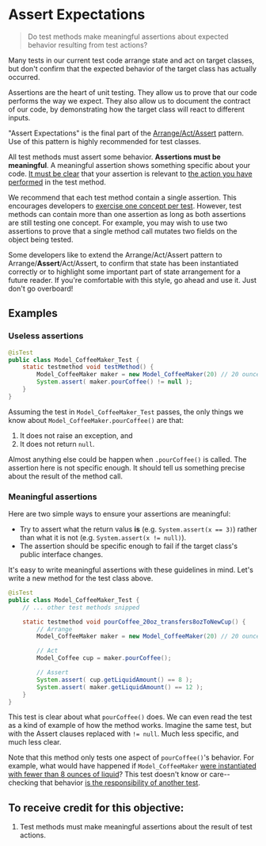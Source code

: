 # Assert Expectations

> Do test methods make meaningful assertions about expected behavior resulting from test actions?

Many tests in our current test code arrange state and act on target classes, but don't confirm that the expected behavior of the target class has actually occurred.

Assertions are the heart of unit testing. They allow us to prove that our code performs the way we expect. They also allow us to document the contract of our code, by demonstrating how the target class will react to different inputs.

"Assert Expectations" is the final part of the [Arrange/Act/Assert](https://github.com/testdouble/contributing-tests/wiki/Arrange-Act-Assert) pattern. Use of this pattern is highly recommended for test classes.

All test methods must assert some behavior. **Assertions must be meaningful**. A meaningful assertion shows something specific about your code. [It must be clear](./1-document.md) that your assertion is relevant to [the action you have performed](./3-act.md) in the test method.

We recommend that each test method contain a single assertion. This encourages developers to [exercise one concept per test](./9-one-concept.md). However, test methods can contain more than one assertion as long as both assertions are still testing one concept. For example, you may wish to use two assertions to prove that a single method call mutates two fields on the object being tested.

Some developers like to extend the Arrange/Act/Assert pattern to Arrange/**Assert**/Act/Assert, to confirm that state has been instantiated correctly or to highlight some important part of state arrangement for a future reader. If you're comfortable with this style, go ahead and use it. Just don't go overboard!


## Examples


### Useless assertions

``` java
@isTest
public class Model_CoffeeMaker_Test {
    static testmethod void testMethod() {
        Model_CoffeeMaker maker = new Model_CoffeeMaker(20) // 20 ounce capacity
        System.assert( maker.pourCoffee() != null );
    }
}
```

Assuming the test in `Model_CoffeeMaker_Test` passes, the only things we know about `Model_CoffeeMaker.pourCoffee()` are that:

1. It does not raise an exception, and
2. It does not return `null`.

Almost anything else could be happen when `.pourCoffee()` is called. The assertion here is not specific enough. It should tell us something precise about the result of the method call.


### Meaningful assertions

Here are two simple ways to ensure your assertions are meaningful:

- Try to assert what the return valus **is** (e.g. `System.assert(x == 3)`) rather than what it is not (e.g. `System.assert(x != null)`).
- The assertion should be specific enough to fail if the target class's public interface changes.

It's easy to write meaningful assertions with these guidelines in mind. Let's write a new method for the test class above.

``` java
@isTest
public class Model_CoffeeMaker_Test {
    // ... other test methods snipped

    static testmethod void pourCoffee_20oz_transfers8ozToNewCup() {
        // Arrange
        Model_CoffeeMaker maker = new Model_CoffeeMaker(20) // 20 ounce capacity

        // Act
        Model_Coffee cup = maker.pourCoffee();

        // Assert
        System.assert( cup.getLiquidAmount() == 8 );
        System.assert( maker.getLiquidAmount() == 12 );
    }
}
```

This test is clear about what `pourCoffee()` does. We can even read the test as a kind of example of how the method works. Imagine the same test, but with the Assert clauses replaced with `!= null`. Much less specific, and much less clear.

Note that this method only tests one aspect of `pourCoffee()`'s behavior. For example, what would have happened if `Model_CoffeeMaker` [were instantiated with fewer than 8 ounces of liquid](./6-valid-invalid.md)? This test doesn't know or care--checking that behavior [is the responsibility of another test](./9-one-concept.md).

## To receive credit for this objective: 

1. Test methods must make meaningful assertions about the result of test actions.